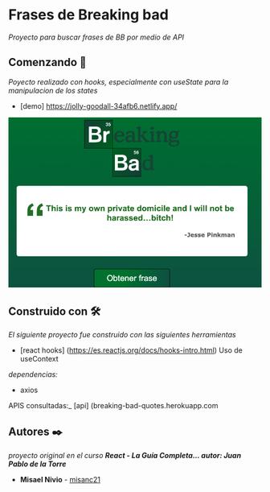 # Frases de Breaking bad
_Proyecto para buscar frases de BB por medio de API_ 

## Comenzando 🚀
_Poyecto realizado con hooks, especialmente con useState  para la manipulacion de los states_ 

* [demo] https://jolly-goodall-34afb6.netlify.app/

![myimage-alt-tag](/imgdemo.png)

## Construido con 🛠️
_El siguiente proyecto fue construido con las siguientes herramientas_
* [react hooks] (https://es.reactjs.org/docs/hooks-intro.html) Uso de useContext

_dependencias:_
* axios

APIS consultadas:_
[api] (breaking-bad-quotes.herokuapp.com

## Autores ✒️


_proyecto original en el curso **React - La Guía Completa... autor: Juan Pablo de la Torre**_

* **Misael Nivio**  - [misanc21](https://github.com/misanc21)
